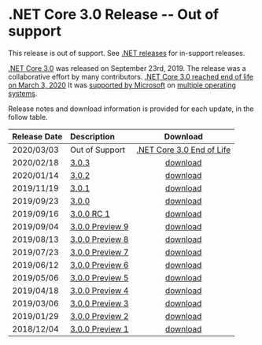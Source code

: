 # .NET Core 3.0 Release -- Out of support

This release is out of support. See [.NET releases](../../releases.md) for in-support releases.

[.NET Core 3.0](https://devblogs.microsoft.com/dotnet/announcing-net-core-3-0/) was released on September 23rd, 2019. The release was a collaborative effort by many contributors. [.NET Core 3.0 reached end of life on March 3, 2020](https://devblogs.microsoft.com/dotnet/net-core-3-0-end-of-life/) It was [supported by Microsoft](../../microsoft-support.md) on [multiple operating systems](3.0-supported-os.md).

Release notes and download information is provided for each update, in the follow table.

| Release Date | Description | Download |
| :-- | :-- | :--: |
| 2020/03/03 | Out of Support | [.NET Core 3.0 End of Life](https://devblogs.microsoft.com/dotnet/net-core-3-0-end-of-life/) |
| 2020/02/18 | [3.0.3](./3.0.3/3.0.3.md) | [download](https://dotnet.microsoft.com/download/dotnet/3.0) |
| 2020/01/14 | [3.0.2](./3.0.2/3.0.2.md) | [download](https://dotnet.microsoft.com/download/dotnet/3.0) |
| 2019/11/19 | [3.0.1](./3.0.1/3.0.1.md) | [download](https://dotnet.microsoft.com/download/dotnet/3.0) |
| 2019/09/23 | [3.0.0](./3.0.0/3.0.0.md) | [download](./3.0.0/3.0.0-download.md) | - |
| 2019/09/16 | [3.0.0 RC 1](./preview/3.0.0-rc1.md) | [download](./preview/3.0.0-rc1-download.md) | - |
| 2019/09/04 | [3.0.0 Preview 9](./preview/3.0.0-preview9.md) | [download](./preview/3.0.0-preview9-download.md) | - |
| 2019/08/13 | [3.0.0 Preview 8](./preview/3.0.0-preview8.md) | [download](./preview/3.0.0-preview8-download.md) | - |
| 2019/07/23 | [3.0.0 Preview 7](./preview/3.0.0-preview7.md) | [download](./preview/3.0.0-preview7-download.md) | - |
| 2019/06/12 | [3.0.0 Preview 6](./preview/3.0.0-preview6.md) | [download](./preview/3.0.0-preview6-download.md) | - |
| 2019/05/06 | [3.0.0 Preview 5](./preview/3.0.0-preview5.md) | [download](./preview/3.0.0-preview5-download.md) | - |
| 2019/04/18 | [3.0.0 Preview 4](./preview/3.0.0-preview4.md) | [download](./preview/3.0.0-preview4-download.md) | - |
| 2019/03/06 | [3.0.0 Preview 3](./preview/3.0.0-preview3.md) | [download](./preview/3.0.0-preview3-download.md) | - |
| 2019/01/29 | [3.0.0 Preview 2](./preview/3.0.0-preview2.md) | [download](./preview/3.0.0-preview2-download.md) | - |
| 2018/12/04 | [3.0.0 Preview 1](./preview/3.0.0-preview1.md) | [download](./preview/3.0.0-preview1-download.md) | - |
